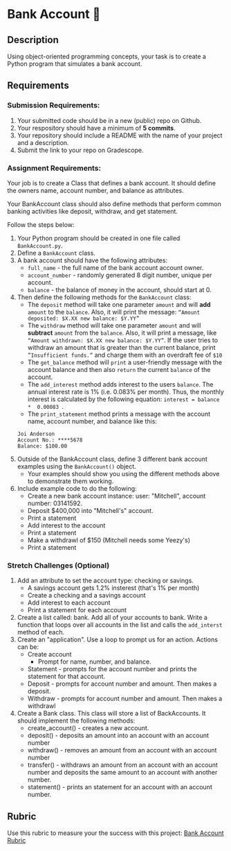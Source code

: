 # Bank Account 🏦

## Description

Using object-oriented programming concepts, your task is to create a Python program that simulates a bank account.

## Requirements

### Submission Requirements:
1. Your submitted code should be in a new (public) repo on Github.
1. Your respository should have a minimum of **5 commits**.
1. Your repository should include a README with the name of your project and a description.
1. Submit the link to your repo on Gradescope.

### Assignment Requirements:

Your job is to create a Class that defines a bank account. It should define the owners name, account number, and balance as attributes. 

Your BankAccount class should also define methods that perform common banking activities like deposit, withdraw, and get statement.

Follow the steps below: 

1. Your Python program should be created in one file called `BankAccount.py`.
1. Define a `BankAccount` class.
1. A bank account should have the following attributes:
   * `full_name` - the full name of the bank account account owner.
   * `account_number` - randomly generated 8 digit number, unique per account.
   * `balance` - the balance of money in the account, should start at 0.
4. Then define the following methods for the `BankAccount` class:
   * The `deposit` method will take one parameter `amount` and will **add** `amount` to the `balance`. Also, it will print the message: `“Amount deposited: $X.XX new balance: $Y.YY”`
   * The `withdraw` method will take one parameter `amount` and will **subtract** `amount` from the `balance`. Also, it will print a message, like `“Amount withdrawn: $X.XX new balance: $Y.YY”`. If the user tries to withdraw an amount that is greater than the current balance, print `”Insufficient funds.”` and charge them with an overdraft fee of `$10`
   * The `get_balance` method will `print` a user-friendly message with the account balance and then also `return` the current `balance` of the account.
   * The `add_interest` method adds interest to the users `balance`. The annual interest rate is 1% (i.e. 0.083% per month). Thus, the monthly interest is calculated by the following equation: `interest = balance *  0.00083 `.
   * The `print_statement` method prints a message with the account name, account number, and balance like this:
   ```
   Joi Anderson
   Account No.: ****5678
   Balance: $100.00
   ```
5. Outside of the BankAccount class, define 3 different bank account examples using the `BankAccount()` object.
   * Your examples should show you using the different methods above to demonstrate them working.
6. Include example code to do the following: 
   - Create a new bank account instance: user: "Mitchell", account number: 03141592. 
   - Deposit $400,000 into "Mitchell's" account. 
   - Print a statement
   - Add interest to the account
   - Print a statement
   - Make a withdrawl of $150 (Mitchell needs some Yeezy's)
   - Print a statement

### Stretch Challenges (Optional)

1. Add an attribute to set the account type: checking or savings. 
   - A savings account gets 1.2% insterest (that's 1% per month)
   - Create a checking and a savings account
   - Add interest to each account
   - Print a statement for each account
2. Create a list called: bank. Add all of your accounts to bank. Write a function that loops over all accounts in the list and calls the `add_interst` method of each. 
3. Create an "application". Use a loop to prompt us for an action. Actions can be: 
   - Create account
      - Prompt for name, number, and balance.
   - Statement - prompts for the account number and prints the statement for that account. 
   - Deposit - prompts for account number and amount. Then makes a deposit.
   - Withdraw - prompts for account number and amount. Then makes a withdrawl
4. Create a Bank class. This class will store a list of BackAccounts. It should implement the following methods: 
   - create_account() - creates a new account. 
   - deposit() - deposits an amount into an account with an account number
   - withdraw() - removes an amount from an account with an account number
   - transfer() - withdraws an amount from an account with an account number and deposits the same amount to an account with another number. 
   - statement() - prints an statement for an account with an account number. 

## Rubric

Use this rubric to measure your the success with this project: [Bank Account Rubric](https://docs.google.com/document/d/157PjRQ4Sy55eas7w7eK-JT36lm0wpGebSXpWvGj-ccg/edit?usp=sharing)